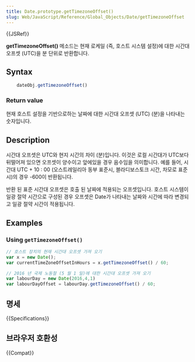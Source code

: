 ```yaml
---
title: Date.prototype.getTimezoneOffset()
slug: Web/JavaScript/Reference/Global_Objects/Date/getTimezoneOffset
---
```


{{JSRef}}

**getTimezoneOffset()** 메소드는 현재 로케일 (즉, 호스트 시스템 설정)에 대한 시간대 오프셋 (UTC)을 분 단위로 반환합니다.

## Syntax

```js
    dateObj.getTimezoneOffset()
```

### Return value

현재 호스트 설정을 기반으로하는 날짜에 대한 시간대 오프셋 (UTC) (분)을 나타내는 숫자입니다.

## Description

시간대 오프셋은 UTC와 현지 시간의 차이 (분)입니다. 이것은 로컬 시간대가 UTC보다 뒤떨어져 있으면 오프셋이 양수이고 앞에있을 경우 음수임을 의미합니다. 예를 들어, 시간대 UTC + 10 : 00 (오스트레일리아 동부 표준시, 블라디보스토크 시간, 차모로 표준시)의 경우 -600이 반환됩니다.

반환 된 표준 시간대 오프셋은 호출 된 날짜에 적용되는 오프셋입니다. 호스트 시스템이 일광 절약 시간으로 구성된 경우 오프셋은 Date가 나타내는 날짜와 시간에 따라 변경되고 일광 절약 시간이 적용됩니다.

## Examples

### Using `getTimezoneOffset()`

```js
// 호스트 장치의 현재 시간대 오프셋 가져 오기
var x = new Date();
var currentTimeZoneOffsetInHours = x.getTimezoneOffset() / 60;

// 2016 년 국제 노동절 (5 월 1 일)에 대한 시간대 오프셋 가져 오기
var labourDay = new Date(2016,4,1)
var labourDayOffset = labourDay.getTimezoneOffset() / 60;
```

## 명세

{{Specifications}}

## 브라우저 호환성

{{Compat}}
